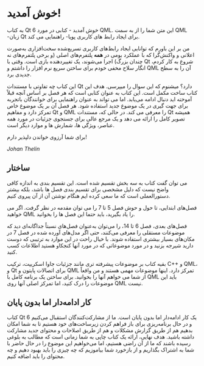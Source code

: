 # خوش آمدید!

به کتاب Qt 6 خوش آمدید - کتابی در مورد QML. این متن شما را از به سمت QML -زبان Qt برای ایجاد رابط های کاربری پویا- راهنمایی می کند.

من بر این باورم که توانایی ایجاد رابط‌های کاربری تسریع‌شده سخت‌افزاری به‌صورت اعلانی و واکنش‌گرا  که با عملکرد بومی در **همه** پلتفرم‌های اصلی (و برخی پلتفرم‌های نه چندان بزرگ) اجرا می‌شوند، یک تغییردهنده بازی است.
 وقتی با Qt شروع به کار کردم، انگار سلاح مخفی خودم برای ساختن سریع نرم افزار را داشتم و QML آن را به سطح جدیدی برد.

این کتاب چه تفاوتی با مستندات Qt دارد؟ میشنوم که این سوال را میپرسی.
هدف این کتاب ساخت مکمل است. این کتاب به عنوان کتابی است که هر فصل بر اساس آنچه قبلاً آموخته اید دنبال ادامه می‌یابد. اما می تواند به عنوان راهنمایی برای خوانندگان باتجربه برای جهت گیری در یک موضوع جدید استفاده شود. هر فصل آن بر یک موضوع خاص تمرکز دارد و مفاهیم Qt و QML را معرفی می کند. در حالی که، مستندات Qt همیشه تصویر کامل را ارائه می دهد و یک مرجع عالی برای جستجوی جزئیات در مورد همه عناصر، ویژگی ها، شمارش ها و موارد دیگر است.

برای شما آرزوی خواندن دلپذیر دارم!

*Johan Thelin*

## ساختار

می توان گفت کتاب به سه بخش تقسیم شده است. این تقسیم بندی به اندازه کافی واضح نیست که دلیل مشخصی برای تقسیم بندی فصل ها باشد، بلکه بیشتر دستورالعملی است که ما سعی کرده ایم هنگام نوشتن آن از آن پیروی کنیم.

فصل‌های ابتدایی، تا حول و حوش فصل 5 تا 7 را می توان مقدمه در نظر گرفت. اگر می خواهید QML را یاد بگیرید، باید حتما این فصل ها را بخوانید.

فصل‌های بعدی،  فصل 6 تا 14، را می‌توان به‌عنوان فصل‌های نسبتاً جداگانه‌ای دید که موضوعات مستقلی را معرفی می‌کنند، حتی اگر مدل‌های آورده شده در فصل 7 در مکان‌های بسیار بیشتری استفاده شوند. با خیال راحت در این موارد به ترتیبی که دوست دارید شیرجه بزنید و در مورد موضوعاتی که در مورد آنها کنجکاو هستید اطلاعات کسب کنید.

بقیه کتاب بر موضوعات پیشرفته تری مانند جزئیات جاوا اسکریپت، ترکیب C++ و QML، و Qt برای اتصالات پایتون و QML تمرکز دارد. اینها موضوعات مهمی هستند و من واقعاً از شما می خواهم آنها را بخوانید. برای ساختن یک برنامه کامل با QML باید این موضوعات را درک کنید، اما تمرکز اصلی آنها روی QML نیست.

## کار ادامه‌دار اما بدون پایان

کتاب Qt 6 یک کار ادامه‌دار اما بدون پایان است. ما از مشارکت‌کنندگان استقبال می‌کنیم و در حال برنامه‌ریزی برای باز فراهم کردن زیرساخت‌های خود هستیم تا به شما امکان بدهیم هم از طریق گزارش مشکلات و هم از طریق اصلاحات و محتوای جدید مشارکت داشته باشید. هدف نهایی، ارائه یک کتاب چاپی به شما زمانی است که مطالب به  بلوغی رسیده باشند که ما از آن راضی هستیم، اما می‌خواهیم این موضوع را در حال حاضر با شما به اشتراک بگذاریم و از بازخورد شما بیاموزیم که چه چیزی را باید بهبود دهیم و چه محتوای را باید اضافه کنیم.
